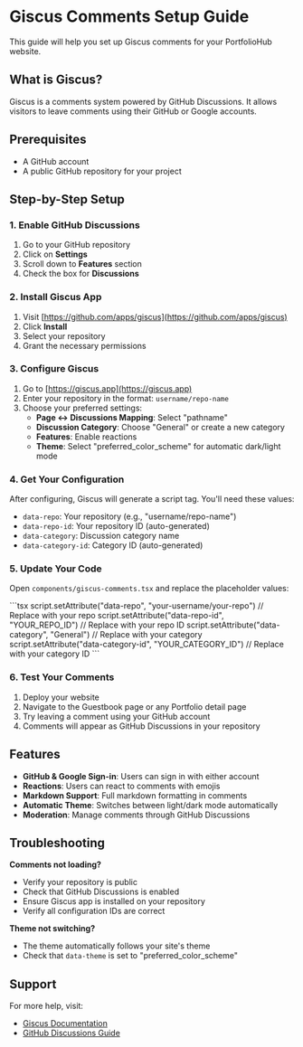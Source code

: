 # Giscus Comments Setup Guide

This guide will help you set up Giscus comments for your PortfolioHub website.

## What is Giscus?

Giscus is a comments system powered by GitHub Discussions. It allows visitors to leave comments using their GitHub or Google accounts.

## Prerequisites

- A GitHub account
- A public GitHub repository for your project

## Step-by-Step Setup

### 1. Enable GitHub Discussions

1. Go to your GitHub repository
2. Click on **Settings**
3. Scroll down to **Features** section
4. Check the box for **Discussions**

### 2. Install Giscus App

1. Visit [https://github.com/apps/giscus](https://github.com/apps/giscus)
2. Click **Install**
3. Select your repository
4. Grant the necessary permissions

### 3. Configure Giscus

1. Go to [https://giscus.app](https://giscus.app)
2. Enter your repository in the format: `username/repo-name`
3. Choose your preferred settings:
   - **Page ↔️ Discussions Mapping**: Select "pathname"
   - **Discussion Category**: Choose "General" or create a new category
   - **Features**: Enable reactions
   - **Theme**: Select "preferred_color_scheme" for automatic dark/light mode

### 4. Get Your Configuration

After configuring, Giscus will generate a script tag. You'll need these values:

- `data-repo`: Your repository (e.g., "username/repo-name")
- `data-repo-id`: Your repository ID (auto-generated)
- `data-category`: Discussion category name
- `data-category-id`: Category ID (auto-generated)

### 5. Update Your Code

Open `components/giscus-comments.tsx` and replace the placeholder values:

\`\`\`tsx
script.setAttribute("data-repo", "your-username/your-repo") // Replace with your repo
script.setAttribute("data-repo-id", "YOUR_REPO_ID") // Replace with your repo ID
script.setAttribute("data-category", "General") // Replace with your category
script.setAttribute("data-category-id", "YOUR_CATEGORY_ID") // Replace with your category ID
\`\`\`

### 6. Test Your Comments

1. Deploy your website
2. Navigate to the Guestbook page or any Portfolio detail page
3. Try leaving a comment using your GitHub account
4. Comments will appear as GitHub Discussions in your repository

## Features

- **GitHub & Google Sign-in**: Users can sign in with either account
- **Reactions**: Users can react to comments with emojis
- **Markdown Support**: Full markdown formatting in comments
- **Automatic Theme**: Switches between light/dark mode automatically
- **Moderation**: Manage comments through GitHub Discussions

## Troubleshooting

**Comments not loading?**
- Verify your repository is public
- Check that GitHub Discussions is enabled
- Ensure Giscus app is installed on your repository
- Verify all configuration IDs are correct

**Theme not switching?**
- The theme automatically follows your site's theme
- Check that `data-theme` is set to "preferred_color_scheme"

## Support

For more help, visit:
- [Giscus Documentation](https://giscus.app)
- [GitHub Discussions Guide](https://docs.github.com/en/discussions)
